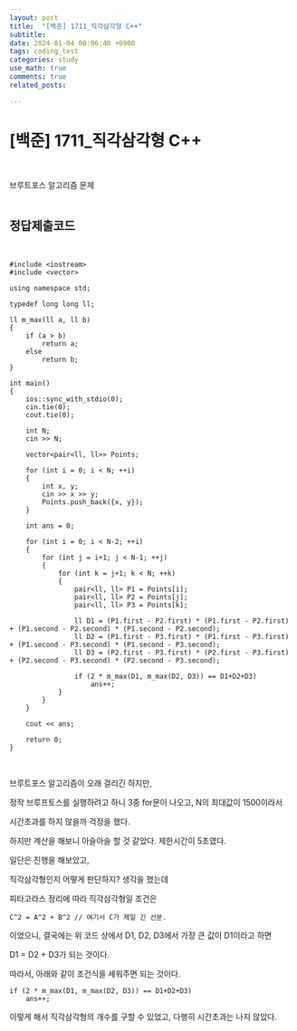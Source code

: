 ```yaml
---
layout: post
title:  "[백준] 1711_직각삼각형 C++"
subtitle:   
date: 2024-01-04 00:06:40 +0900
tags: coding_test
categories: study
use_math: true
comments: true
related_posts:

---
```


# [백준] 1711_직각삼각형 C++<br/>
<br/>

브루트포스 알고리즘 문제<br/>
<br/>

## 정답제출코드<br/>
<br/>

```
#include <iostream>
#include <vector>

using namespace std;

typedef long long ll;

ll m_max(ll a, ll b)
{
    if (a > b)
        return a;
    else
        return b;
}

int main()
{
    ios::sync_with_stdio(0);
    cin.tie(0);
    cout.tie(0);

    int N;
    cin >> N;

    vector<pair<ll, ll>> Points;

    for (int i = 0; i < N; ++i)
    {
        int x, y;
        cin >> x >> y;
        Points.push_back({x, y});
    }

    int ans = 0;

    for (int i = 0; i < N-2; ++i)
    {
        for (int j = i+1; j < N-1; ++j)
        {
            for (int k = j+1; k < N; ++k)
            {
                pair<ll, ll> P1 = Points[i];
                pair<ll, ll> P2 = Points[j];
                pair<ll, ll> P3 = Points[k];

                ll D1 = (P1.first - P2.first) * (P1.first - P2.first) + (P1.second - P2.second) * (P1.second - P2.second);
                ll D2 = (P1.first - P3.first) * (P1.first - P3.first) + (P1.second - P3.second) * (P1.second - P3.second);
                ll D3 = (P2.first - P3.first) * (P2.first - P3.first) + (P2.second - P3.second) * (P2.second - P3.second);

                if (2 * m_max(D1, m_max(D2, D3)) == D1+D2+D3)
                    ans++;
            }
        }
    }

    cout << ans;

    return 0;
}
```

<br/>

브루트포스 알고리즘이 오래 걸리긴 하지만,<br/>

정작 브루프토스를 실행하려고 하니 3중 for문이 나오고, N의 최대값이 1500이라서<br/>

시간초과를 하지 않을까 걱정을 했다.<br/>

하지만 계산을 해보니 아슬아슬 할 것 같았다. 제한시간이 5초였다.<br/>

일단은 진행을 해보았고,<br/>

직각삼각형인지 어떻게 판단하지? 생각을 했는데 <br/>

피타고라스 정리에 따라 직각삼각형일 조건은<br/>

```
C^2 = A^2 + B^2 // 여기서 C가 제일 긴 선분.
```

이었으니, 결국에는 위 코드 상에서 D1, D2, D3에서 가장 큰 값이 D1이라고 하면<br/>

D1 = D2 + D3가 되는 것이다.<br/>

따라서, 아래와 같이 조건식을 세워주면 되는 것이다.<br/>

```
if (2 * m_max(D1, m_max(D2, D3)) == D1+D2+D3)
    ans++;
```

이렇게 해서 직각삼각형의 개수를 구할 수 있었고, 다행히 시간초과는 나지 않았다.<br/>
